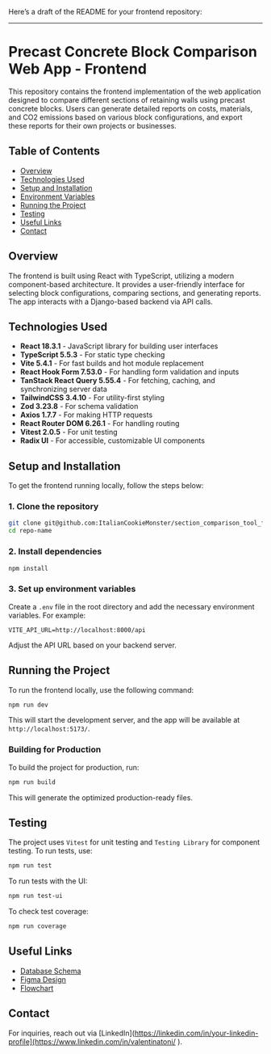 Here’s a draft of the README for your frontend repository:

---

# Precast Concrete Block Comparison Web App - Frontend

This repository contains the frontend implementation of the web application designed to compare different sections of retaining walls using precast concrete blocks. Users can generate detailed reports on costs, materials, and CO2 emissions based on various block configurations, and export these reports for their own projects or businesses.

## Table of Contents
- [Overview](#overview)
- [Technologies Used](#technologies-used)
- [Setup and Installation](#setup-and-installation)
- [Environment Variables](#environment-variables)
- [Running the Project](#running-the-project)
- [Testing](#testing)
- [Useful Links](#useful-links)
- [Contact](#contact)

## Overview

The frontend is built using React with TypeScript, utilizing a modern component-based architecture. It provides a user-friendly interface for selecting block configurations, comparing sections, and generating reports. The app interacts with a Django-based backend via API calls.

## Technologies Used

- **React 18.3.1** - JavaScript library for building user interfaces
- **TypeScript 5.5.3** - For static type checking
- **Vite 5.4.1** - For fast builds and hot module replacement
- **React Hook Form 7.53.0** - For handling form validation and inputs
- **TanStack React Query 5.55.4** - For fetching, caching, and synchronizing server data
- **TailwindCSS 3.4.10** - For utility-first styling
- **Zod 3.23.8** - For schema validation
- **Axios 1.7.7** - For making HTTP requests
- **React Router DOM 6.26.1** - For handling routing
- **Vitest 2.0.5** - For unit testing
- **Radix UI** - For accessible, customizable UI components

## Setup and Installation

To get the frontend running locally, follow the steps below:

### 1. Clone the repository

```bash
git clone git@github.com:ItalianCookieMonster/section_comparison_tool_front.git
cd repo-name
```

### 2. Install dependencies

```bash
npm install
```

### 3. Set up environment variables

Create a `.env` file in the root directory and add the necessary environment variables. For example:

```
VITE_API_URL=http://localhost:8000/api
```

Adjust the API URL based on your backend server.

## Running the Project

To run the frontend locally, use the following command:

```bash
npm run dev
```

This will start the development server, and the app will be available at `http://localhost:5173/`.

### Building for Production

To build the project for production, run:

```bash
npm run build
```

This will generate the optimized production-ready files.

## Testing

The project uses `Vitest` for unit testing and `Testing Library` for component testing. To run tests, use:

```bash
npm run test
```

To run tests with the UI:

```bash
npm run test-ui
```

To check test coverage:

```bash
npm run coverage
```

## Useful Links

- [Database Schema](https://drawsql.app/teams/valentina-5/diagrams/section-comparison-tool) 
- [Figma Design](https://www.figma.com/design/mV7H0yoqPbrsKBMeVzv3vH/Wireframe-BlockCalculator?node-id=23-6674&t=ZMFFcyeQMrXhfIZ9-1) 
- [Flowchart](https://drive.google.com/file/d/15my32Zdf100SE88YOFgBbZMQrayNrGWT/view?usp=sharing)

## Contact

For inquiries, reach out via [LinkedIn](https://linkedin.com/in/your-linkedin-profile](https://www.linkedin.com/in/valentinatoni/ ).
